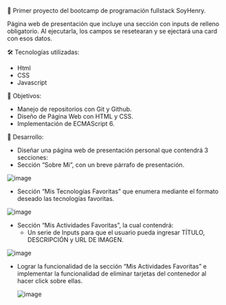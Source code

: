 🌟 Primer proyecto del bootcamp de programación fullstack SoyHenry.

Página web de presentación que incluye una sección con inputs de relleno obligatorio. Al ejecutarla, los campos se resetearan y se ejectará una card con esos datos.

🛠️ Tecnologías utilizadas:
- Html
- CSS
- Javascript

🎯 Objetivos:
- Manejo de repositorios con Git y Github.
- Diseño de Página Web con HTML y CSS.
- Implementación de ECMAScript 6.

🚀 Desarrollo:
- Diseñar una página web de presentación personal que contendrá 3 secciones:
- Sección “Sobre Mi”, con un breve párrafo de presentación.

![image](https://github.com/user-attachments/assets/98c06d02-900b-4b55-b65a-b755dfd58cea)

- Sección “Mis Tecnologías Favoritas” que enumera mediante el formato deseado las tecnologías favoritas.

![image](https://github.com/user-attachments/assets/bb1b8db9-d7f6-4193-8f16-39c56d11c653)
  
- Sección “Mis Actividades Favoritas”, la cual contendrá:
    - Un serie de Inputs para que el usuario pueda ingresar TÍTULO, DESCRIPCIÓN y URL DE IMAGEN.

![image](https://github.com/user-attachments/assets/ec7f3462-86a9-4456-8d42-cbda0d033f53)

- Lograr la funcionalidad de la sección “Mis Actividades Favoritas” e implementar la funcionalidad de eliminar tarjetas del contenedor al hacer click sobre ellas.

  ![image](https://github.com/user-attachments/assets/dad91f79-b7be-42a8-8831-22d6c219fd83)


